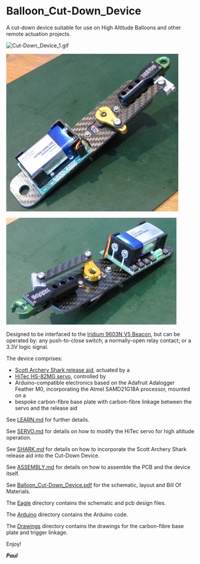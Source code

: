 # Balloon_Cut-Down_Device


A cut-down device suitable for use on High Altitude Balloons and other remote actuation projects.

![Cut-Down_Device_1.gif](https://github.com/PaulZC/Balloon_Cut-Down_Device/blob/master/img/Cut-Down_Device_1.gif)

![Cut-Down_Device_1.JPG](https://github.com/PaulZC/Balloon_Cut-Down_Device/blob/master/img/Cut-Down_Device_1.JPG)

![Cut-Down_Device_2.JPG](https://github.com/PaulZC/Balloon_Cut-Down_Device/blob/master/img/Cut-Down_Device_2.JPG)

Designed to be interfaced to the [Iridium 9603N V5 Beacon](https://github.com/PaulZC/Iridium_9603_Beacon), but can be operated by: any push-to-close
switch; a normally-open relay contact; or a 3.3V logic signal.

The device comprises:
- [Scott Archery Shark release aid](https://scottarchery.com/collections/releases/products/shark-release), actuated by a
- [HiTec HS-82MG servo](https://www.servoshop.co.uk/index.php?pid=HITHS82MG&area=Servo), controlled by
- Arduino-compatible electronics based on the Adafruit Adalogger Feather M0, incorporating the Atmel SAMD21G18A processor, mounted on a
- bespoke carbon-fibre base plate with carbon-fibre linkage between the servo and the release aid

See [LEARN.md](https://github.com/PaulZC/Balloon_Cut-Down_Device/blob/master/Archive/V1/LEARN.md) for further details.

See [SERVO.md](https://github.com/PaulZC/Balloon_Cut-Down_Device/blob/master/Archive/V1/SERVO.md) for details on how to modify the HiTec servo for
high altitude operation.

See [SHARK.md](https://github.com/PaulZC/Balloon_Cut-Down_Device/blob/master/Archive/V1/SHARK.md) for details on how to incorporate the Scott Archery Shark release aid
into the Cut-Down Device.

See [ASSEMBLY.md](https://github.com/PaulZC/Balloon_Cut-Down_Device/blob/master/Archive/V1/ASSEMBLY.md) for details on how to assemble the PCB and the device itself.

See [Balloon_Cut-Down_Device.pdf](https://github.com/PaulZC/Balloon_Cut-Down_Device/blob/master/Archive/V1/Balloon_Cut-Down_Device.pdf) for the schematic,
layout and Bill Of Materials.

The [Eagle](https://github.com/PaulZC/Balloon_Cut-Down_Device/tree/master/Archive/V1/Eagle) directory contains the schematic and pcb design files.

The [Arduino](https://github.com/PaulZC/Balloon_Cut-Down_Device/tree/master/Archive/V1/Arduino) directory contains the Arduino code.

The [Drawings](https://github.com/PaulZC/Balloon_Cut-Down_Device/tree/master/Archive/V1/Drawings) directory contains the drawings for the carbon-fibre base plate
and trigger linkage.

Enjoy!

**_Paul_**